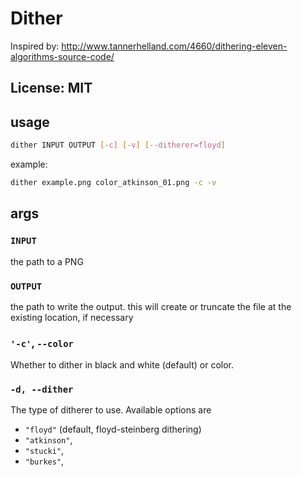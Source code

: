 # Dither

Inspired by: <http://www.tannerhelland.com/4660/dithering-eleven-algorithms-source-code/>

## License: MIT

## usage

```bash
dither INPUT OUTPUT [-c] [-v] [--ditherer=floyd]
```

example:

```bash
dither example.png color_atkinson_01.png -c -v
```

## args

### `INPUT`

the path to a PNG

### `OUTPUT`

the path to write the output. this will create or truncate the file at the existing location, if necessary

### `'-c'`, `--color`

Whether to dither in black and white (default) or color.

### `-d, --dither`

The type of ditherer to use. Available options are

- `"floyd"` (default, floyd-steinberg dithering)
- `"atkinson"`,
- `"stucki"`,
- `"burkes"`,
